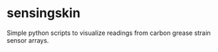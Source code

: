 # sensingskin

Simple python scripts to visualize readings from carbon grease strain sensor arrays. 

